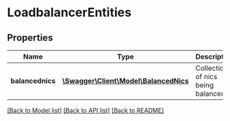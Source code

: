 # LoadbalancerEntities

## Properties
Name | Type | Description | Notes
------------ | ------------- | ------------- | -------------
**balancednics** | [**\Swagger\Client\Model\BalancedNics**](BalancedNics.md) | Collection of nics being balanced | [optional] 

[[Back to Model list]](../README.md#documentation-for-models) [[Back to API list]](../README.md#documentation-for-api-endpoints) [[Back to README]](../README.md)


